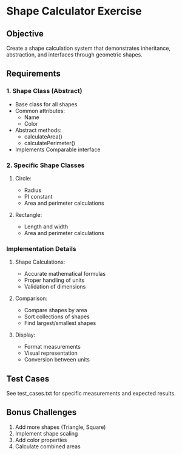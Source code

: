 # Shape Calculator Exercise

## Objective
Create a shape calculation system that demonstrates inheritance, abstraction, and interfaces through geometric shapes.

## Requirements

### 1. Shape Class (Abstract)
- Base class for all shapes
- Common attributes:
  - Name
  - Color
- Abstract methods:
  - calculateArea()
  - calculatePerimeter()
- Implements Comparable interface

### 2. Specific Shape Classes
1. Circle:
   - Radius
   - PI constant
   - Area and perimeter calculations

2. Rectangle:
   - Length and width
   - Area and perimeter calculations

### Implementation Details
1. Shape Calculations:
   - Accurate mathematical formulas
   - Proper handling of units
   - Validation of dimensions

2. Comparison:
   - Compare shapes by area
   - Sort collections of shapes
   - Find largest/smallest shapes

3. Display:
   - Format measurements
   - Visual representation
   - Conversion between units

## Test Cases
See test_cases.txt for specific measurements and expected results.

## Bonus Challenges
1. Add more shapes (Triangle, Square)
2. Implement shape scaling
3. Add color properties
4. Calculate combined areas 